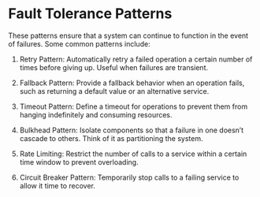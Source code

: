 # Fault Tolerance Patterns
These patterns ensure that a system can continue to function in the event of failures. Some common patterns include:

1. Retry Pattern: Automatically retry a failed operation a certain number of times before giving up. Useful when failures are transient.

2. Fallback Pattern: Provide a fallback behavior when an operation fails, such as returning a default value or an alternative service.

3. Timeout Pattern: Define a timeout for operations to prevent them from hanging indefinitely and consuming resources.

4. Bulkhead Pattern: Isolate components so that a failure in one doesn’t cascade to others. Think of it as partitioning the system.

5. Rate Limiting: Restrict the number of calls to a service within a certain time window to prevent overloading.

6. Circuit Breaker Pattern: Temporarily stop calls to a failing service to allow it time to recover.